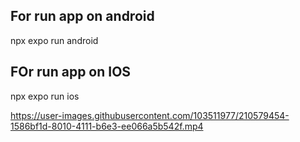 ## For run app on android
npx expo run android

## FOr run app on IOS
npx expo run ios



https://user-images.githubusercontent.com/103511977/210579454-1586bf1d-8010-4111-b6e3-ee066a5b542f.mp4


